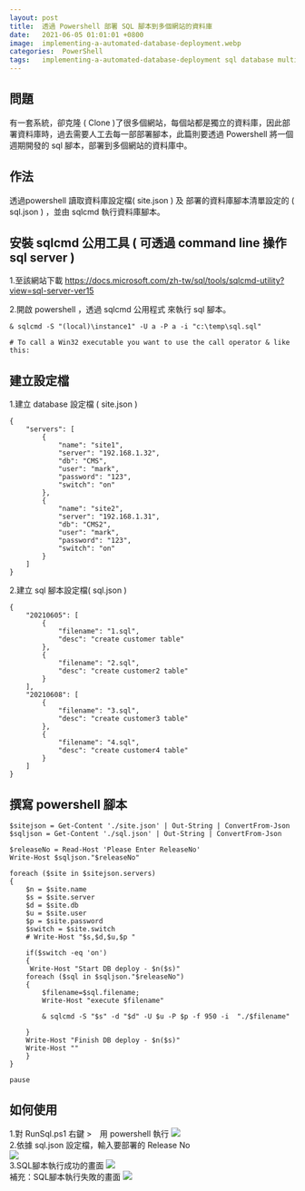 ```yaml
---
layout: post
title:  透過 Powershell 部署 SQL 腳本到多個網站的資料庫
date:   2021-06-05 01:01:01 +0800
image:  implementing-a-automated-database-deployment.webp
categories:  PowerShell
tags:   implementing-a-automated-database-deployment sql database multi-site database-deployment powershell
---
```


## 問題
有一套系統，卻克隆 ( Clone )了很多個網站，每個站都是獨立的資料庫，因此部署資料庫時，過去需要人工去每一部部署腳本，此篇則要透過 Powershell 將一個週期開發的 sql 腳本，部署到多個網站的資料庫中。

## 作法
透過powershell 讀取資料庫設定檔( site.json ) 及 部署的資料庫腳本清單設定的 ( sql.json ) ，並由 sqlcmd 執行資料庫腳本。

## 安裝 sqlcmd 公用工具 ( 可透過 command line 操作 sql server )
1.至該網站下載
https://docs.microsoft.com/zh-tw/sql/tools/sqlcmd-utility?view=sql-server-ver15

2.開啟 powershell ，透過 sqlcmd 公用程式 來執行 sql 腳本。
```
& sqlcmd -S "(local)\instance1" -U a -P a -i "c:\temp\sql.sql"

# To call a Win32 executable you want to use the call operator & like this:
```
## 建立設定檔
1.建立 database 設定檔 ( site.json )

```
{
	"servers": [
		{
			"name": "site1",
			"server": "192.168.1.32",
			"db": "CMS",
			"user": "mark",
			"password": "123",
			"switch": "on"
		},
		{
			"name": "site2",
			"server": "192.168.1.31",
			"db": "CMS2",
			"user": "mark",
			"password": "123",
			"switch": "on"
		}
	]
}
```
2.建立 sql 腳本設定檔( sql.json )

```
{
	"20210605": [
		{
			"filename": "1.sql",
			"desc": "create customer table"
		},
		{
			"filename": "2.sql",
			"desc": "create customer2 table"
		}
	],
	"20210608": [
		{
			"filename": "3.sql",
			"desc": "create customer3 table"
		},
		{
			"filename": "4.sql",
			"desc": "create customer4 table"
		}
	]	
}
```
## 撰寫 powershell 腳本
```
$sitejson = Get-Content './site.json' | Out-String | ConvertFrom-Json
$sqljson = Get-Content './sql.json' | Out-String | ConvertFrom-Json

$releaseNo = Read-Host 'Please Enter ReleaseNo'
Write-Host $sqljson."$releaseNo"

foreach ($site in $sitejson.servers)
{    
	$n = $site.name
	$s = $site.server
    $d = $site.db
    $u = $site.user
    $p = $site.password
	$switch = $site.switch
	# Write-Host "$s,$d,$u,$p "
		
	if($switch -eq 'on')
	{	
	 Write-Host "Start DB deploy - $n($s)"	 
	foreach ($sql in $sqljson."$releaseNo")
	{    
		$filename=$sql.filename;
		Write-Host "execute $filename"	 
		
		& sqlcmd -S "$s" -d "$d" -U $u -P $p -f 950 -i  "./$filename" 	 	 
	 
	}	
	Write-Host "Finish DB deploy - $n($s)"	
	Write-Host ""
	}
}

pause
```
## 如何使用
1.對 RunSql.ps1 右鍵 >　用 powershell 執行
![](https://i.imgur.com/c5VwuHw.webp)<br/>
2.依據 sql.json 設定檔，輸入要部署的 Release No<br/>
![](https://i.imgur.com/8bq8IRc.webp)<br/>
3.SQL腳本執行成功的畫面
![](https://i.imgur.com/jFkUDZ1.webp)<br/>
補充：SQL腳本執行失敗的畫面
![](https://i.imgur.com/mORBPSy.webp)<br/>

